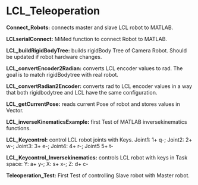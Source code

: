 # LCL_Teleoperation

**Connect_Robots:** connects master and slave LCL robot to MATLAB.

**LCLserialConnect:** MiMed function to connect Robot to MATLAB. 

**LCL_buildRigidBodyTree:** builds rigidBody Tree of Camera Robot. Should be updated if robot hardware changes.

**LCL_convertEncoder2Radian:** converts LCL encoder values to rad. The goal is to match rigidBodytree with real robot.

**LCL_convertRadian2Encoder:** converts rad to LCL encoder values in a way that both rigidbodytree and LCL have the same configuration.

**LCL_getCurrentPose:** reads current Pose of robot and stores values in Vector.

**LCL_inverseKinematicsExample:** first Test of MATLAB inversekinematics functions.

**LCL_Keycontrol:** control LCL robot joints with Keys.
    Joint1: 1+ q-; Joint2: 2+ w-; Joint3: 3+ e-; Joint4: 4+ r-; Joint5 5+ t-

**LCL_Keycontrol_Inversekinematics:** controls LCL robot with keys in Task space:
Y: a+ y-; X: s+ x-; Z: d+ c-

**Teleoperation_Test:** First Test of controlling Slave robot with Master robot.